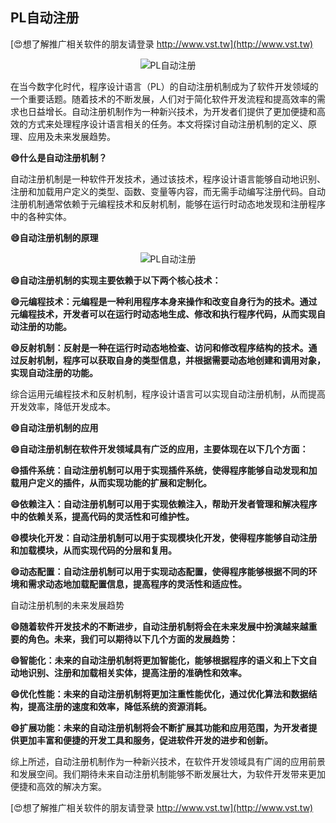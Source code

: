 ## **PL自动注册**

[😍想了解推广相关软件的朋友请登录 http://www.vst.tw](http://www.vst.tw)

 <center><img src="https://vst.tw/MP4/tuiguang/png/8.png" alt="PL自动注册"></center>

在当今数字化时代，程序设计语言（PL）的自动注册机制成为了软件开发领域的一个重要话题。随着技术的不断发展，人们对于简化软件开发流程和提高效率的需求也日益增长。自动注册机制作为一种新兴技术，为开发者们提供了更加便捷和高效的方式来处理程序设计语言相关的任务。本文将探讨自动注册机制的定义、原理、应用及未来发展趋势。

**😄什么是自动注册机制？**

自动注册机制是一种软件开发技术，通过该技术，程序设计语言能够自动地识别、注册和加载用户定义的类型、函数、变量等内容，而无需手动编写注册代码。自动注册机制通常依赖于元编程技术和反射机制，能够在运行时动态地发现和注册程序中的各种实体。

**😄自动注册机制的原理**

 <center><img src="https://vst.tw/MP4/tuiguang/png/6.png" alt="PL自动注册"></center>

**😄自动注册机制的实现主要依赖于以下两个核心技术：**

**😄元编程技术：元编程是一种利用程序本身来操作和改变自身行为的技术。通过元编程技术，开发者可以在运行时动态地生成、修改和执行程序代码，从而实现自动注册的功能。**

**😄反射机制：反射是一种在运行时动态地检查、访问和修改程序结构的技术。通过反射机制，程序可以获取自身的类型信息，并根据需要动态地创建和调用对象，实现自动注册的功能。**

综合运用元编程技术和反射机制，程序设计语言可以实现自动注册机制，从而提高开发效率，降低开发成本。

**😄自动注册机制的应用**

**😄自动注册机制在软件开发领域具有广泛的应用，主要体现在以下几个方面：**

**😄插件系统：自动注册机制可以用于实现插件系统，使得程序能够自动发现和加载用户定义的插件，从而实现功能的扩展和定制化。**

**😄依赖注入：自动注册机制可以用于实现依赖注入，帮助开发者管理和解决程序中的依赖关系，提高代码的灵活性和可维护性。**

**😄模块化开发：自动注册机制可以用于实现模块化开发，使得程序能够自动注册和加载模块，从而实现代码的分层和复用。**

**😄动态配置：自动注册机制可以用于实现动态配置，使得程序能够根据不同的环境和需求动态地加载配置信息，提高程序的灵活性和适应性。**

自动注册机制的未来发展趋势

**😄随着软件开发技术的不断进步，自动注册机制将会在未来发展中扮演越来越重要的角色。未来，我们可以期待以下几个方面的发展趋势：**

**😄智能化：未来的自动注册机制将更加智能化，能够根据程序的语义和上下文自动地识别、注册和加载相关实体，提高注册的准确性和效率。**

**😄优化性能：未来的自动注册机制将更加注重性能优化，通过优化算法和数据结构，提高注册的速度和效率，降低系统的资源消耗。**

**😄扩展功能：未来的自动注册机制将会不断扩展其功能和应用范围，为开发者提供更加丰富和便捷的开发工具和服务，促进软件开发的进步和创新。**

综上所述，自动注册机制作为一种新兴技术，在软件开发领域具有广阔的应用前景和发展空间。我们期待未来自动注册机制能够不断发展壮大，为软件开发带来更加便捷和高效的解决方案。

[😍想了解推广相关软件的朋友请登录 http://www.vst.tw](http://www.vst.tw)



